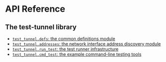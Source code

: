 <!--
SPDX-FileCopyrightText: Peter Pentchev <roam@ringlet.net>
SPDX-License-Identifier: BSD-2-Clause
-->

# API Reference

## The test-tunnel library

- [`test_tunnel.defs`: the common definitions module](defs.md)
- [`test_tunnel.addresses`: the network interface address discovery module](addresses.md)
- [`test_tunnel.run_test`: the test runner infrastructure](run_test.md)
- [`test_tunnel.cmd_test`: the example command-line testing tools](cmd_test.md)
